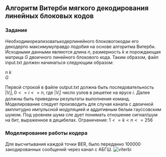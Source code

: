 ## Алгоритм Витерби мягкого декодирования линейных блоковых кодов
### Задание
Необходимореализоватькодерлинейного блоковогокодаи его декодерпо максимумуправдо
подобия на основе алгоритма Витерби. Исходными данными являются длина $n$, размерность
$k$ и порождающая матрица $G$ двоичного линейного блокового кода. Таким образом, файл
input.txt должен начинаться следующим образом:

$n$ $k$  
$G$

Первой строкой в файле output.txt должна быть последовательность $|V_i|,0 <= i <= n$, где $|V_i|$
число узлов в решетке на ярусе $i$. Далее должны быть приведены результаты выполнения
команд. Моделирование следует производить для случая канала с двоичной амплитудно
импульсной модуляцией и аддитивным белым гауссовским шумом. Под уровнем шума сле
дует понимать отношение сигнал/шум на бит, выраженное в децибелах.
Ограничения: $1 <= k < n <= 256$

### Моделирование работы кодера
Для высчитывания каждой точки BER, было переданно 100000 закодированных сообщений через канал с АБГШ.
![viterbi](https://github.com/user-attachments/assets/51fa0f4b-c573-48bd-8c79-cc778d6977da)
